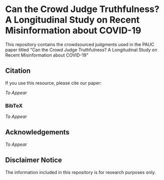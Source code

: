 # Can the Crowd Judge Truthfulness? A Longitudinal Study on Recent Misinformation about COVID-19

This repository contains the crowdsourced judgments used in the PAUC paper titled "Can the Crowd Judge Truthfulness? A Longitudinal Study on Recent Misinformation about COVID-19"



## Citation

If you use this resource, please cite our paper:

*To Appear*


### BibTeX

*To Appear*


## Acknowledgements

*To Appear*


## Disclaimer Notice

The information included in this repository is for research purposes only.
